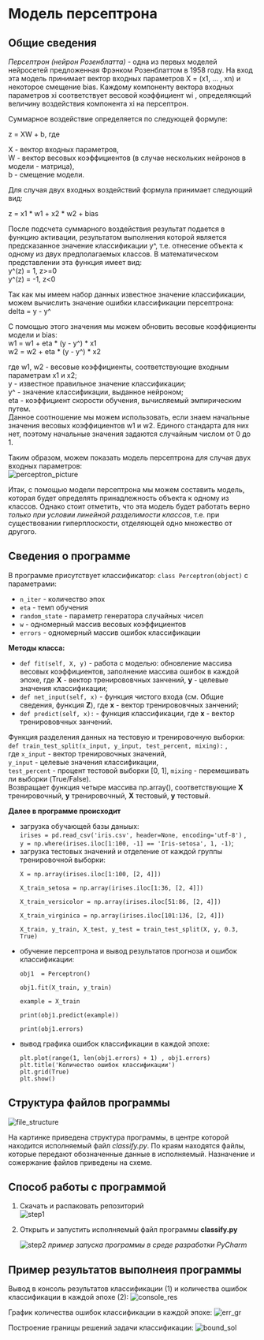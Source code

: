 # Модель персептрона

## Общие сведения
*Персептрон (нейрон Розенблатта)* - одна из первых моделей нейросетей предложенная Фрэнком Розенблаттом в 1958 году.
На вход эта модель принимает вектор входных параметров Х = (x1, … , xn) и некоторое смещение bias. Каждому компоненту вектора входных параметров xi соответствует весовой коэффициент wi , определяющий величину воздействия компонента xi на персептрон.

Суммарное воздействие определяется по следующей формуле:

z = XW + b, где 

X - вектор входных параметров,<br/>
W - вектор весовых коэффициентов (в случае нескольких нейронов в модели - матрица),<br/>
b - смещение модели.

Для случая двух входных воздействий формула принимает следующий вид:

z = x1 * w1 + x2 * w2 + bias

После подсчета суммарного воздействия результат подается в функцию активации, результатом выполнения которой является предсказанное значение классификации y^, т.е. отнесение объекта к одному из двух предполагаемых классов.
В математическом представлении эта функция имеет вид:<br/>
y^(z) = 1, z>=0<br/>
y^(z) = -1, z<0

Так как мы имеем набор данных известное значение классификации, можем вычислить значение ошибки классификации персептрона:<br/>
delta = y - y^

С помощью этого значения мы можем обновить весовые коэффициенты модели и bias:<br/>
w1 = w1 + eta * (y - y^) * x1 <br/>
w2 = w2 + eta * (y - y^) * x2

где w1, w2 - весовые коэффициенты, соответствующие входным параметрам x1 и x2;<br/>
y - известное правильное значение классификации;<br/>
y^ - значение классификации, выданное нейроном;<br/>
eta - коэффициент скорости обучения, вычисляемый эмпирическим путем.<br/>
Данное соотношение мы можем использовать, если знаем начальные значения весовых коэффициентов w1 и w2. Единого стандарта для них нет, поэтому начальные значения задаются случайным числом от 0 до 1.

Таким образом, можем показать модель персептрона для случая двух входных параметров:    
![perceptron_picture](/imgs/перцептрон.jpg)

Итак, с помощью модели персептрона мы можем составить модель, которая будет определять принадлежность объекта к одному из классов. Однако стоит отметить, что эта модель будет работать верно *только при условии линейной разделимости классов*, т.е. при существовании гиперплоскости, отделяющей одно множество от другого.

## Сведения о программе
В программе присутствует классификатор: `class Perceptron(object)` с параметрами:<br/>
- `n_iter` - количество эпох
- `eta` - темп обучения
- `random_state` - параметр генератора случайных чисел
- `w` - одномерный массив весовых коэффициентов
- `errors` - одномерный массив ошибок классификации


**Методы класса:**
- `def fit(self, X, y)` - работа с моделью: обновление массива весовых коэффициентов, заполнение массива ошибок в каждой эпохе, где **X** - вектор тренирововчных занчений, **y** - целевые значения классификации;
- `def net_input(self, x)` - функция чистого входа (см. Общие сведения, функция **Z**), где **x** - вектор тренирововчных занчений;
- `def predict(self, x):` - функция классификации, где **x** - вектор тренирововчных занчений.

Функция разделения данных на тестовую и тренировочную выборки:<br/> `def train_test_split(x_input, y_input, test_percent, mixing):` ,<br/>
где `x_input` - вектор тренировочных значений, <br/>
`y_input` - целевые значения классификации, <br/>
`test_percent` - процент тестовой выборки [0, 1],
`mixing` - перемешивать ли выборки (True/False).<br/>
Возвращает функция четыре массива np.array(), соответствующие **X** тренировочный, **y** тренировочный, **X** тестовый, **y**  тестовый.

**Далее в программе происходит** 
- загрузка обучающей базы даныых:<br/> `irises = pd.read_csv('iris.csv', header=None, encoding='utf-8')` , <br/>`y = np.where(irises.iloc[1:100, -1] == 'Iris-setosa', 1, -1)`;
- загрузка тестовых значений и отделение от каждой группы тренировочной выборки:
    ```
    X = np.array(irises.iloc[1:100, [2, 4]]) 

    X_train_setosa = np.array(irises.iloc[1:36, [2, 4]])

    X_train_versicolor = np.array(irises.iloc[51:86, [2, 4]])

    X_train_virginica = np.array(irises.iloc[101:136, [2, 4]])

    X_train, y_train, X_test, y_test = train_test_split(X, y, 0.3, True)
    ```
- обучение персептрона и вывод результатов прогноза и ошибок классификации:
    ```
    obj1  = Perceptron()

    obj1.fit(X_train, y_train)

    example = X_train

    print(obj1.predict(example))

    print(obj1.errors)
    ```
- вывод графика ошибок классификации в каждой эпохе:
    ```
    plt.plot(range(1, len(obj1.errors) + 1) , obj1.errors)
    plt.title('Количество ошибок классификации')
    plt.grid(True)
    plt.show()
    ```
## Структура файлов программы
![file_structure](/imgs/структура.png)

На картинке приведена структура программы, в центре которой находится исполняемый файл *classify.py*. По краям находятся файлы, которые передают обозначенные данные в исполняемый. Назначение и сожержание файлов приведены на схеме.

## Способ работы с программой

1. Скачать и распаковать репозиторий<br/>
![step1](/imgs/step1.png)

2. Открыть и запустить исполняемый файл программы **classify.py**<br/>

    ![step2](/imgs/step2.png)
    *пример запуска программы в среде разработки PyCharm*

## Пример результатов выполнеия программы
Вывод в консоль результатов классификации (1) и количества ошибок классификации в каждой эпохе (2):
![console_res](/imgs/console.png)

График количества ошибок классификации в каждой эпохе:
![err_gr](/imgs/err_gr.png)

Построение границы решений задачи классификации:
![bound_sol](/imgs/bound_sol.png)